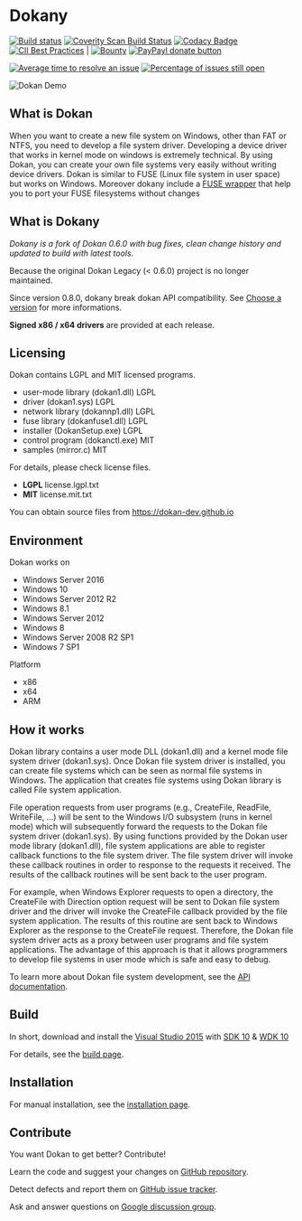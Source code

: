 # Dokany
[![Build status](https://ci.appveyor.com/api/projects/status/4tpt4v8btyahh3le/branch/master?svg=true)](https://ci.appveyor.com/project/Maxhy/dokany/branch/master)
[![Coverity Scan Build Status](https://scan.coverity.com/projects/6789/badge.svg)](https://scan.coverity.com/projects/6789)
[![Codacy Badge](https://api.codacy.com/project/badge/Grade/43afb600ca75462e94d9484c32090135)](https://www.codacy.com/app/Liryna/dokany?utm_source=github.com&amp;utm_medium=referral&amp;utm_content=dokan-dev/dokany&amp;utm_campaign=Badge_Grade)
[![CII Best Practices](https://bestpractices.coreinfrastructure.org/projects/1234/badge)](https://bestpractices.coreinfrastructure.org/projects/1234)
|
[![Bounty](https://img.shields.io/bountysource/team/dokan-dev/activity.svg)](https://www.bountysource.com/teams/dokan-dev/issues)
[![PayPayl donate button](https://img.shields.io/badge/paypal-donate-yellow.svg)](https://www.paypal.com/cgi-bin/webscr?cmd=_donations&business=dev@islog.com&lc=US&item_name=Dokany&currency_code=USD&bn=PP%2dDonationsBF%3abtn_donateCC_LG%2egif%3aNonHosted "Donate!")


[![Average time to resolve an issue](http://isitmaintained.com/badge/resolution/dokan-dev/dokany.svg)](http://isitmaintained.com/project/dokan-dev/dokany "Average time to resolve an issue")
[![Percentage of issues still open](http://isitmaintained.com/badge/open/dokan-dev/dokany.svg)](http://isitmaintained.com/project/dokan-dev/dokany "Percentage of issues still open")

![Dokan Demo](http://dokan-dev.github.io/images/screencast.gif)

## What is Dokan
When you want to create a new file system on Windows, other than FAT or NTFS, you need to develop a file system
driver. Developing a device driver that works in kernel mode on
windows is extremely technical. By using Dokan, you can create
your own file systems very easily without writing device drivers. Dokan
is similar to FUSE (Linux file system in user space) but works on Windows.
Moreover dokany include a [FUSE wrapper](https://github.com/dokan-dev/dokany/wiki/FUSE) that help you to port your FUSE filesystems without changes

## What is Dokany
*Dokany is a fork of Dokan 0.6.0 with bug fixes, clean change history and updated to build with latest tools.*

Because the original Dokan Legacy (< 0.6.0) project is no longer maintained.

Since version 0.8.0, dokany break dokan API compatibility.
See [Choose a version](https://github.com/dokan-dev/dokany/wiki/Installation#choose-a-version) for more informations.

**Signed x86 / x64 drivers** are provided at each release.

## Licensing
Dokan contains LGPL and MIT licensed programs.

- user-mode library (dokan1.dll)  LGPL
- driver (dokan1.sys)             LGPL
- network library (dokannp1.dll)  LGPL
- fuse library (dokanfuse1.dll)   LGPL
- installer (DokanSetup.exe)      LGPL
- control program (dokanctl.exe)  MIT
- samples (mirror.c)              MIT

For details, please check license files.
 * **LGPL** license.lgpl.txt
 * **MIT**  license.mit.txt

You can obtain source files from https://dokan-dev.github.io

## Environment
Dokan works on
 * Windows Server 2016 
 * Windows 10
 * Windows Server 2012 R2
 * Windows 8.1
 * Windows Server 2012
 * Windows 8
 * Windows Server 2008 R2 SP1
 * Windows 7 SP1
 
Platform
 * x86
 * x64
 * ARM

## How it works
Dokan library contains a user mode DLL (dokan1.dll) and a kernel mode
file system driver (dokan1.sys). Once Dokan file system driver is
installed, you can create file systems which can be seen as normal
file systems in Windows. The application that creates file systems
using Dokan library is called File system application.

File operation requests from user programs (e.g., CreateFile, ReadFile,
WriteFile, ...) will be sent to the Windows I/O subsystem (runs in kernel
mode) which will subsequently forward the requests to the Dokan file system
driver (dokan1.sys). By using functions provided by the Dokan user mode
library (dokan1.dll), file system applications are able to register
callback functions to the file system driver. The file system driver
will invoke these callback routines in order to response to the
requests it received. The results of the callback routines will be
sent back to the user program.

For example, when Windows Explorer requests to open a directory, the
CreateFile with Direction option request will be sent to Dokan file system
driver and the driver will invoke the CreateFile callback provided by
the file system application. The results of this routine are sent back
to Windows Explorer as the response to the CreateFile request. Therefore,
the Dokan file system driver acts as a proxy between user programs and
file system applications. The advantage of this approach is that it allows
programmers to develop file systems in user mode which is safe and
easy to debug.
 
To learn more about Dokan file system development, see the [API documentation](https://dokan-dev.github.io/dokany-doc/html/).

## Build
In short, download and install the [Visual Studio 2015](https://www.visualstudio.com/en-us/downloads/download-visual-studio-vs.aspx) with [SDK 10](https://dev.windows.com/en-us/downloads/windows-10-sdk) & [WDK 10](https://msdn.microsoft.com/en-us/windows/hardware/hh852365.aspx)

For details, see the [build page](https://github.com/dokan-dev/dokany/wiki/Build).

## Installation
For manual installation, see the [installation page](https://github.com/dokan-dev/dokany/wiki/Installation).

## Contribute
You want Dokan to get better? Contribute!


Learn the code and suggest your changes on [GitHub repository](https://github.com/dokan-dev).

Detect defects and report them on [GitHub issue tracker](https://github.com/dokan-dev/dokany/issues).

Ask and answer questions on [Google discussion group](https://groups.google.com/forum/#!forum/dokan).
